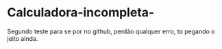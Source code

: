 # Calculadora-incompleta-
Segundo teste para se por no github, perdão qualquer erro, to pegando o jeito ainda.
